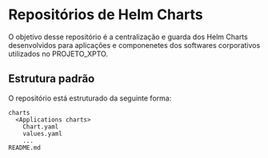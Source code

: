 # Repositórios de Helm Charts

O objetivo desse repositório é a centralização e guarda dos Helm Charts desenvolvidos para aplicações e componenetes dos softwares corporativos utilizados no PROJETO_XPTO.

## Estrutura padrão

O repositório está estruturado da seguinte forma:

```dir
charts
  <Applications charts>
    Chart.yaml
    values.yaml
    ...
README.md
```